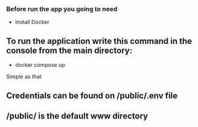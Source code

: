 ### Before run the app you going to need

- Install Docker

## To run the application write this command in the console from the main directory:
- docker compose up

Simple as that

## Credentials can be found on /public/.env file

## /public/ is the default www directory
